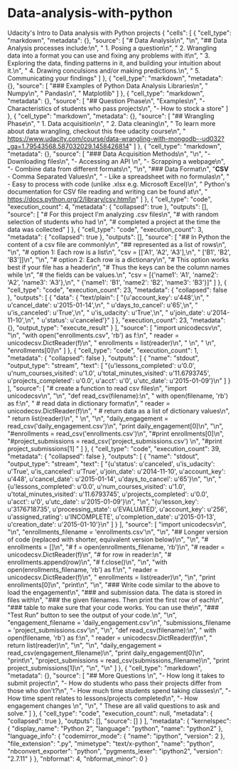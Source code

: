 # Data-analysis-with-python
Udacity's Intro to Data analysis with Python projects
{
 "cells": [
  {
   "cell_type": "markdown",
   "metadata": {},
   "source": [
    "# Data Analysis\n",
    "\n",
    "## Data Analysis processes include:\n",
    "    1. Posing a question\n",
    "    2. Wrangling data into a format you can use and fixing any problems with it\n",
    "    3. Exploring the data, finding patterns in it, and building your intuition about it.\n",
    "    4. Drawing conculsions and/or making predictions.\n",
    "    5. Communicating your findings"
   ]
  },
  {
   "cell_type": "markdown",
   "metadata": {},
   "source": [
    "### Examples of Python Data Analysis Libraries\n",
    "    Numpy\n",
    "    Pandas\n",
    "    Matplotlib"
   ]
  },
  {
   "cell_type": "markdown",
   "metadata": {},
   "source": [
    "## Question Phase\n",
    "Examples\n",
    "- Characteristics of students who pass projects\n",
    "- How to stock a store"
   ]
  },
  {
   "cell_type": "markdown",
   "metadata": {},
   "source": [
    "## Wrangling Phase\n",
    "    1. Data acquisition\n",
    "    2. Data cleaning\n",
    "  To learn more about data wrangling, checkout this free udacity course\n",
    "  https://www.udacity.com/course/data-wrangling-with-mongodb--ud032?_ga=1.79543568.587032029.1458426814"
   ]
  },
  {
   "cell_type": "markdown",
   "metadata": {},
   "source": [
    "### Data Acquisition Methods\n",
    "\n",
    "- Downloading files\n",
    "- Accessing an API \n",
    "- Scrapping a webpage\n",
    "- Combine data from different formats\n",
    "\n",
    "### Data Format\n",
    "<b>CSV</b> - Comma Separated Values\n",
    "     - Like a spreadsheet with no formulas\n",
    "     - Easy to process with code (unlike .xlsx e.g. Microsoft Excel)\n",
    "  Python's documentation for CSV file reading and writing can be found at\n",
    "  https://docs.python.org/2/library/csv.html\n"
   ]
  },
  {
   "cell_type": "code",
   "execution_count": 4,
   "metadata": {
    "collapsed": true
   },
   "outputs": [],
   "source": [
    "# For this project I'm analyzing .csv files\n",
    "# with random selection of students who had \n",
    "# completed a project at the time the data was collected"
   ]
  },
  {
   "cell_type": "code",
   "execution_count": 3,
   "metadata": {
    "collapsed": true
   },
   "outputs": [],
   "source": [
    "## In Python the content of a csv file are commonly\n",
    "## represented as a list of rows\n",
    "\n",
    "# option 1: Each row is a list\n",
    "csv = [['A1', 'A2', 'A3'],\n",
    "       ['B1', 'B2', 'B3']]\n",
    "\n",
    "# option 2: Each row is a dictionary\n",
    "# This option works best if your file has a header\n",
    "# Thus the keys can be the column names while \n",
    "# the fields can be values.\n",
    "csv = [{'name1': 'A1', 'name2': 'A2', 'name3': 'A3'},\n",
    "      {'name1': 'B1', 'name2': 'B2', 'name3': 'B3'}]"
   ]
  },
  {
   "cell_type": "code",
   "execution_count": 23,
   "metadata": {
    "collapsed": false
   },
   "outputs": [
    {
     "data": {
      "text/plain": [
       "{u'account_key': u'448',\n",
       " u'cancel_date': u'2015-01-14',\n",
       " u'days_to_cancel': u'65',\n",
       " u'is_canceled': u'True',\n",
       " u'is_udacity': u'True',\n",
       " u'join_date': u'2014-11-10',\n",
       " u'status': u'canceled'}"
      ]
     },
     "execution_count": 23,
     "metadata": {},
     "output_type": "execute_result"
    }
   ],
   "source": [
    "import unicodecsv\n",
    "\n",
    "with open(\"enrollments.csv\", 'rb') as f:\n",
    "    reader = unicodecsv.DictReader(f)\n",
    "    enrollments = list(reader)\n",
    "    \n",
    "    \n",
    "enrollments[0]\n"
   ]
  },
  {
   "cell_type": "code",
   "execution_count": 1,
   "metadata": {
    "collapsed": false
   },
   "outputs": [
    {
     "name": "stdout",
     "output_type": "stream",
     "text": [
      "{u'lessons_completed': u'0.0', u'num_courses_visited': u'1.0', u'total_minutes_visited': u'11.6793745', u'projects_completed': u'0.0', u'acct': u'0', u'utc_date': u'2015-01-09'}\n"
     ]
    }
   ],
   "source": [
    "# create a function to read csv files\n",
    "import unicodecsv\n",
    "\n",
    "def read_csv(filename):\n",
    "    with open(filename, 'rb') as f:\n",
    "        # read data in dictionary format\n",
    "        reader = unicodecsv.DictReader(f)\n",
    "        # return data as a list of dictionary values\n",
    "        return list(reader)\n",
    "    \n",
    "\n",
    "daily_engagement = read_csv('daily_engagement.csv')\n",
    "print daily_engagement[0]\n",
    "\n",
    "#enrollments = read_csv('enrollments.csv')\n",
    "#print enrollments[0]\n",
    "#project_submissions = read_csv('project_submissions.csv') \n",
    "#print project_submissions[1] "
   ]
  },
  {
   "cell_type": "code",
   "execution_count": 39,
   "metadata": {
    "collapsed": false
   },
   "outputs": [
    {
     "name": "stdout",
     "output_type": "stream",
     "text": [
      "{u'status': u'canceled', u'is_udacity': u'True', u'is_canceled': u'True', u'join_date': u'2014-11-10', u'account_key': u'448', u'cancel_date': u'2015-01-14', u'days_to_cancel': u'65'}\n",
      "\n",
      "{u'lessons_completed': u'0.0', u'num_courses_visited': u'1.0', u'total_minutes_visited': u'11.6793745', u'projects_completed': u'0.0', u'acct': u'0', u'utc_date': u'2015-01-09'}\n",
      "\n",
      "{u'lesson_key': u'3176718735', u'processing_state': u'EVALUATED', u'account_key': u'256', u'assigned_rating': u'INCOMPLETE', u'completion_date': u'2015-01-13', u'creation_date': u'2015-01-10'}\n"
     ]
    }
   ],
   "source": [
    "import unicodecsv\n",
    "\n",
    "enrollments_filename = 'enrollments.csv'\n",
    "\n",
    "## Longer version of code (replaced with shorter, equivalent version below)\n",
    "\n",
    "# enrollments = []\n",
    "# f = open(enrollments_filename, 'rb')\n",
    "# reader = unicodecsv.DictReader(f)\n",
    "# for row in reader:\n",
    "#     enrollments.append(row)\n",
    "# f.close()\n",
    "\n",
    "with open(enrollments_filename, 'rb') as f:\n",
    "    reader = unicodecsv.DictReader(f)\n",
    "    enrollments = list(reader)\n",
    "\n",
    "print enrollments[0]\n",
    "print\n",
    "\n",
    "### Write code similar to the above to load the engagement\n",
    "### and submission data. The data is stored in files with\n",
    "### the given filenames. Then print the first row of each\n",
    "### table to make sure that your code works. You can use the\n",
    "### \"Test Run\" button to see the output of your code.\n",
    "\n",
    "engagement_filename = 'daily_engagement.csv'\n",
    "submissions_filename = 'project_submissions.csv'\n",
    "\n",
    "def read_csv(filename):\n",
    "    with open(filename, 'rb') as f:\n",
    "        reader = unicodecsv.DictReader(f)\n",
    "        return list(reader)\n",
    "\n",
    "\n",
    "daily_engagement = read_csv(engagement_filename)\n",
    "print daily_engagement[0]\n",
    "print\n",
    "project_submissions = read_csv(submissions_filename)\n",
    "print project_submissions[1]\n",
    "\n",
    "\n"
   ]
  },
  {
   "cell_type": "markdown",
   "metadata": {},
   "source": [
    "## More Questions \n",
    "- How long it takes to submit project\n",
    "- How do students who pass their projects differ from those who don't?\n",
    "- How much time students spend taking classes\n",
    "- How time spent relates to lessons/projects completed\n",
    "- How engagement changes \n",
    "\n",
    " These are all valid questions to ask and solve."
   ]
  },
  {
   "cell_type": "code",
   "execution_count": null,
   "metadata": {
    "collapsed": true
   },
   "outputs": [],
   "source": []
  }
 ],
 "metadata": {
  "kernelspec": {
   "display_name": "Python 2",
   "language": "python",
   "name": "python2"
  },
  "language_info": {
   "codemirror_mode": {
    "name": "ipython",
    "version": 2
   },
   "file_extension": ".py",
   "mimetype": "text/x-python",
   "name": "python",
   "nbconvert_exporter": "python",
   "pygments_lexer": "ipython2",
   "version": "2.7.11"
  }
 },
 "nbformat": 4,
 "nbformat_minor": 0
}
